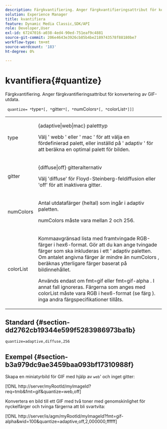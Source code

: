 ```yaml
---
description: Färgkvantifiering. Anger färgkvantifieringsattribut för konvertering av GIF-utdata.
solution: Experience Manager
title: kvantifiera
feature: Dynamic Media Classic,SDK/API
role: Developer,User
exl-id: 67247016-a038-4ed4-90ed-751eaf9c4881
source-git-commit: 206e4643e3926cb85b4be2189743578f88180be7
workflow-type: tm+mt
source-wordcount: '183'
ht-degree: 0%

---
```


# kvantifiera{#quantize}

Färgkvantifiering. Anger färgkvantifieringsattribut för konvertering av GIF-utdata.

` quantize= *`type`*[, *`gitter`*[, *`numColors`*[, *`colorList`*]]]`

<table id="simpletable_6BF155FCB8224E7EBFC8D8375AD26A71"> 
 <tr class="strow"> 
  <td class="stentry"> <p> <span class="codeph"> <span class="varname"> type </span> </span> </p> </td> 
  <td class="stentry"> <p> <span class="codeph"> {adaptive|web|mac} </span> paletttyp </p> <p>Välj ' <span class="codeph"> webb </span>' eller ' <span class="codeph"> mac </span>' för att välja en fördefinierad palett, eller inställd på ' <span class="codeph"> adaptiv </span>' för att beräkna en optimal palett för bilden. </p> </td> 
 </tr> 
 <tr class="strow"> 
  <td class="stentry"> <p> <span class="codeph"> <span class="varname"> gitter </span> </span> </p> </td> 
  <td class="stentry"> <p> <span class="codeph"> {diffuse|off} </span> gitteralternativ </p> <p>Välj 'diffuse' för Floyd-Steinberg-feldiffusion eller 'off' för att inaktivera gitter. </p> </td> 
 </tr> 
 <tr class="strow"> 
  <td class="stentry"> <p> <span class="codeph"> <span class="varname"> numColors </span> </span> </p> </td> 
  <td class="stentry"> <p>Antal utdatafärger (heltal) som ingår i <span class="codeph"> adaptiv </span>paletten. </p> <p> <span class="codeph"> <span class="varname"> numColors </span> </span> måste vara mellan 2 och 256. </p> </td> 
 </tr> 
 <tr class="strow"> 
  <td class="stentry"> <p> <span class="codeph"> <span class="varname"> colorList </span> </span> </p> </td> 
  <td class="stentry"> <p>Kommaavgränsad lista med framtvingade RGB-färger i hex6-format. Gör att du kan ange tvingade färger som ska inkluderas i ett ' <span class="codeph"> adaptiv </span>paletten. Om antalet angivna färger är mindre än <span class="codeph"> numColors </span>, beräknas ytterligare färger baserat på bildinnehållet. </p> <p>Används endast om <span class="codeph"> fmt=gif </span> eller <span class="codeph"> fmt=gif-alpha </span>. I annat fall ignoreras. Färgerna som anges med <span class="codeph"> <span class="varname"> colorList </span> </span> måste vara RGB i hex6-format (se <span class="codeph"> färg </span>). inga andra färgspecifikationer tillåts. </p> </td> 
 </tr> 
</table>

## Standard {#section-dd2762cb19344e599f5283986973ba1b}

`quantize=adaptive,diffuse,256`

## Exempel {#section-b3a979dc9ae3459baa093bf17310988f}

Skapa en miniatyrbild för GIF med hjälp av `web`&#39; och inget gitter:

[!DNL http://server/myRootId/myImageId?req=tmb&fmt=gif&quantize=web,off]

Konvertera en bild till ett GIF med två toner med genomskinlighet för nyckelfärger och tvinga färgerna att bli svartvita:

[!DNL http://server/is/agm/myRootId/myImageId?fmt=gif-alpha&wid=100&quantize=adaptive,off,2,000000,ffffff]
